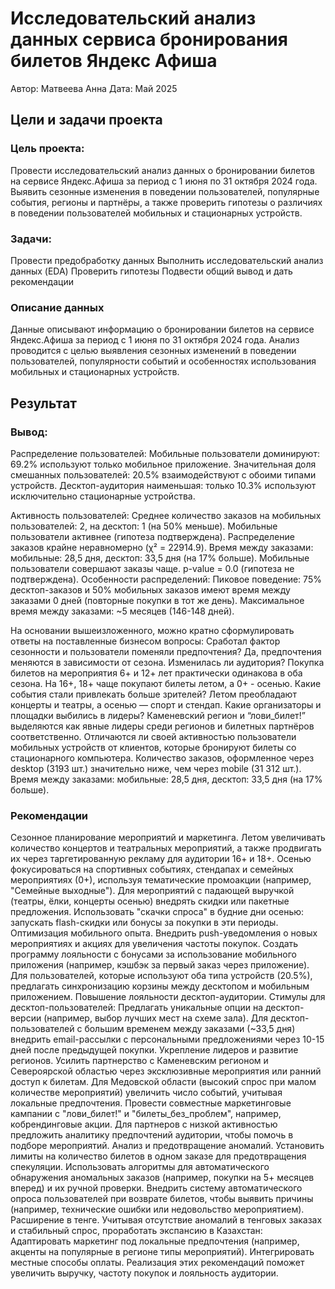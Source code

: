 # Исследовательский анализ данных сервиса бронирования билетов Яндекс Афиша

Автор: Матвеева Анна
Дата: Май 2025

## Цели и задачи проекта
### Цель проекта:
Провести исследовательский анализ данных о бронировании билетов на сервисе Яндекс.Афиша за период с 1 июня по 31 октября 2024 года. Выявить сезонные изменения в поведении пользователей, популярные события, регионы и партнёры, а также проверить гипотезы о различиях в поведении пользователей мобильных и стационарных устройств.

### Задачи:
Провести предобработку данных
Выполнить исследовательский анализ данных (EDA)
Проверить гипотезы
Подвести общий вывод и дать рекомендации

### Описание данных
Данные описывают информацию о бронировании билетов на сервисе Яндекс.Афиша за период с 1 июня по 31 октября 2024 года. Анализ проводится с целью выявления сезонных изменений в поведении пользователей, популярности событий и особенностях использования мобильных и стационарных устройств.

## Результат

### Вывод:
Распределение пользователей: Мобильные пользователи доминируют: 69.2% используют только мобильное приложение. Значительная доля смешанных пользователей: 20.5% взаимодействуют с обоими типами устройств. Десктоп-аудитория наименьшая: только 10.3% используют исключительно стационарные устройства.

Активность пользователей:
Среднее количество заказов на мобильных пользователей: 2, на десктоп: 1 (на 50% меньше). Мобильные пользователи активнее (гипотеза подтверждена).
Распределение заказов крайне неравномерно (χ² = 22914.9).
Время между заказами: мобильные: 28,5 дня, десктоп: 33,5 дня (на 17% больше). Мобильные пользователи совершают заказы чаще. p-value = 0.0 (гипотеза не подтверждена).
Особенности распределений:
Пиковое поведение: 75% десктоп-заказов и 50% мобильных заказов имеют время между заказами 0 дней (повторные покупки в тот же день). Максимальное время между заказами: ~5 месяцев (146-148 дней).

На основании вышеизложенного, можно кратно сформулировать ответы на поставленные бизнесом вопросы:
Сработал фактор сезонности и пользователи поменяли предпочтения? Да, предпочтения меняются в зависимости от сезона.
Изменилась ли аудитория? Покупка билетов на мероприятия 6+ и 12+ лет практически одинакова в оба сезона. На 16+, 18+ чаще покупают билеты летом, а 0+ - осенью.
Какие события стали привлекать больше зрителей? Летом преобладают концерты и театры, а осенью — спорт и стендап.
Какие организаторы и площадки выбились в лидеры? Каменевский регион и “лови_билет!” выделяются как явные лидеры среди регионов и билетных партнёров соответственно.
Отличаются ли своей активностью пользователи мобильных устройств от клиентов, которые бронируют билеты со стационарного компьютера. Количество заказов, оформленное через desktop (3193 шт.) значительно ниже, чем через mobile (31 312 шт.). Время между заказами: мобильные: 28,5 дня, десктоп: 33,5 дня (на 17% больше).

### Рекомендации
Сезонное планирование мероприятий и маркетинга. Летом увеличивать количество концертов и театральных мероприятий, а также продвигать их через таргетированную рекламу для аудитории 16+ и 18+. Осенью фокусироваться на спортивных событиях, стендапах и семейных мероприятиях (0+), используя тематические промоакции (например, "Семейные выходные"). Для мероприятий с падающей выручкой (театры, ёлки, концерты осенью) внедрять скидки или пакетные предложения. Использовать "скачки спроса" в будние дни осенью: запускать flash-скидки или бонусы за покупки в эти периоды.
Оптимизация мобильного опыта. Внедрить push-уведомления о новых мероприятиях и акциях для увеличения частоты покупок. Создать программу лояльности с бонусами за использование мобильного приложения (например, кэшбэк за первый заказ через приложение). Для пользователей, которые используют оба типа устройств (20.5%), предлагать синхронизацию корзины между десктопом и мобильным приложением.
Повышение лояльности десктоп-аудитории. Стимулы для десктоп-пользователей: Предлагать уникальные опции на десктоп-версии (например, выбор лучших мест на схеме зала). Для десктоп-пользователей с большим временем между заказами (~33,5 дня) внедрить email-рассылки с персональными предложениями через 10-15 дней после предыдущей покупки.
Укрепление лидеров и развитие регионов. Усилить партнерство с Каменевским регионом и Североярской областью через эксклюзивные мероприятия или ранний доступ к билетам. Для Медовской области (высокий спрос при малом количестве мероприятий) увеличить число событий, учитывая локальные предпочтения. Провести совместные маркетинговые кампании с "лови_билет!" и "билеты_без_проблем", например, кобрендинговые акции. Для партнеров с низкой активностью предложить аналитику предпочтений аудитории, чтобы помочь в подборе мероприятий.
Анализ и предотвращение аномалий. Установить лимиты на количество билетов в одном заказе для предотвращения спекуляции. Использовать алгоритмы для автоматического обнаружения аномальных заказов (например, покупки на 5+ месяцев вперед) и их ручной проверки. Внедрить систему автоматического опроса пользователей при возврате билетов, чтобы выявить причины (например, технические ошибки или недовольство мероприятием).
Расширение в тенге. Учитывая отсутствие аномалий в тенговых заказах и стабильный спрос, проработать экспансию в Казахстан: Адаптировать маркетинг под локальные предпочтения (например, акценты на популярные в регионе типы мероприятий). Интегрировать местные способы оплаты.
Реализация этих рекомендаций поможет увеличить выручку, частоту покупок и лояльность аудитории.
